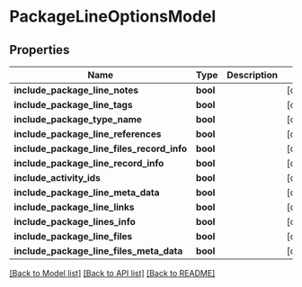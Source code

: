 # PackageLineOptionsModel

## Properties
Name | Type | Description | Notes
------------ | ------------- | ------------- | -------------
**include_package_line_notes** | **bool** |  | [optional] 
**include_package_line_tags** | **bool** |  | [optional] 
**include_package_type_name** | **bool** |  | [optional] 
**include_package_line_references** | **bool** |  | [optional] 
**include_package_line_files_record_info** | **bool** |  | [optional] 
**include_package_line_record_info** | **bool** |  | [optional] 
**include_activity_ids** | **bool** |  | [optional] 
**include_package_line_meta_data** | **bool** |  | [optional] 
**include_package_line_links** | **bool** |  | [optional] 
**include_package_lines_info** | **bool** |  | [optional] 
**include_package_line_files** | **bool** |  | [optional] 
**include_package_line_files_meta_data** | **bool** |  | [optional] 

[[Back to Model list]](../README.md#documentation-for-models) [[Back to API list]](../README.md#documentation-for-api-endpoints) [[Back to README]](../README.md)


